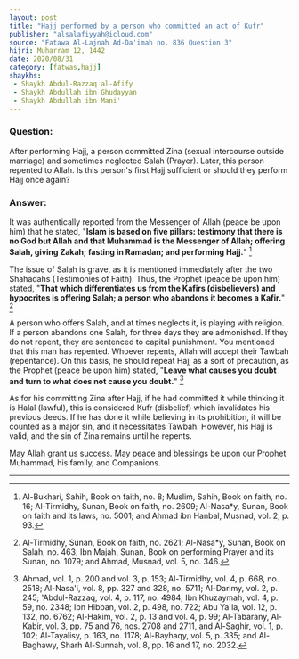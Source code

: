 ```yaml
---
layout: post
title: "Hajj performed by a person who committed an act of Kufr"
publisher: "alsalafiyyah@icloud.com"
source: "Fatawa Al-Lajnah Ad-Da'imah no. 836 Question 3"
hijri: Muharram 12, 1442
date: 2020/08/31
category: [fatwas,hajj]
shaykhs: 
 - Shaykh Abdul-Razzaq al-Afify
 - Shaykh Abdullah ibn Ghudayyan
 - Shaykh Abdullah ibn Mani'
---
```


### Question:
After performing Hajj, a person committed Zina (sexual intercourse outside marriage) and sometimes neglected Salah (Prayer). Later, this person repented to Allah. Is this person's first Hajj sufficient or should they perform Hajj once again?

### Answer:
It was authentically reported from the Messenger of Allah (peace be upon him) that he stated, "**Islam is based on five pillars: testimony that there is no God but Allah and that Muhammad is the Messenger of Allah; offering Salah, giving Zakah; fasting in Ramadan; and performing Hajj.**" [^1]

The issue of Salah is grave, as it is mentioned immediately after the two Shahadahs (Testimonies of Faith). Thus, the Prophet (peace be upon him) stated, "**That which differentiates us from the Kafirs (disbelievers) and hypocrites is offering Salah; a person who abandons it becomes a Kafir.**" [^2]

A person who offers Salah, and at times neglects it, is playing with religion. If a person abandons one Salah, for three days they are admonished. If they do not repent, they are sentenced to capital punishment. You mentioned that this man has repented. Whoever repents, Allah will accept their Tawbah (repentance). On this basis, he should repeat Hajj as a sort of precaution, as the Prophet (peace be upon him) stated, "**Leave what causes you doubt and turn to what does not cause you doubt.**" [^3]

As for his committing Zina after Hajj, if he had committed it while thinking it is Halal (lawful), this is considered Kufr (disbelief) which invalidates his previous deeds. If he has done it while believing in its prohibition, it will be counted as a major sin, and it necessitates Tawbah. However, his Hajj is valid, and the sin of Zina remains until he repents.

May Allah grant us success. May peace and blessings be upon our Prophet Muhammad, his family, and Companions.

---

[^1]: Al-Bukhari, Sahih, Book on faith, no. 8; Muslim, Sahih, Book on faith, no. 16; Al-Tirmidhy, Sunan, Book on faith, no. 2609; Al-Nasa*y, Sunan, Book on faith and its laws, no. 5001; and Ahmad ibn Hanbal, Musnad, vol. 2, p. 93.
[^2]: Al-Tirmidhy, Sunan, Book on faith, no. 2621; Al-Nasa*y, Sunan, Book on Salah, no. 463; Ibn Majah, Sunan, Book on performing Prayer and its Sunan, no. 1079; and Ahmad, Musnad, vol. 5, no. 346.
[^3]: Ahmad, vol. 1, p. 200 and vol. 3, p. 153; Al-Tirmidhy, vol. 4, p. 668, no. 2518; Al-Nasa'i, vol. 8, pp. 327 and 328, no. 5711; Al-Darimy, vol. 2, p. 245; 'Abdul-Razzaq, vol. 4, p. 117, no. 4984; Ibn Khuzaymah, vol. 4, p. 59, no. 2348; Ibn Hibban, vol. 2, p. 498, no. 722; Abu Ya`la, vol. 12, p. 132, no. 6762; Al-Hakim, vol. 2, p. 13 and vol. 4, p. 99; Al-Tabarany, Al-Kabir, vol. 3, pp. 75 and 76, nos. 2708 and 2711, and Al-Saghir, vol. 1, p. 102; Al-Tayalisy, p. 163, no. 1178; Al-Bayhaqy, vol. 5, p. 335; and Al-Baghawy, Sharh Al-Sunnah, vol. 8, pp. 16 and 17, no. 2032.

